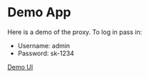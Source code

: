 # Demo App

Here is a demo of the proxy. To log in pass in:

- Username: admin
- Password: sk-1234


[Demo UI](https://demo.hanzo.ai/ui)
